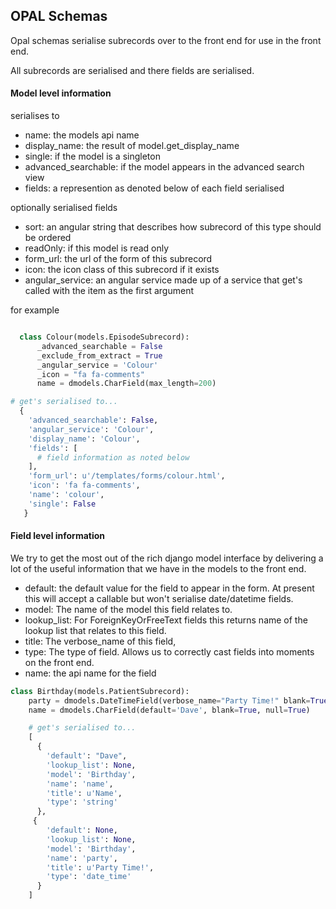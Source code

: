 ## OPAL Schemas

Opal schemas serialise subrecords over to the front end for use in the front end.

All subrecords are serialised and there fields are serialised.

#### Model level information

serialises to

* name: the models api name
* display_name: the result of model.get_display_name
* single: if the model is a singleton
* advanced_searchable: if the model appears in the advanced search view
* fields: a represention as denoted below of each field serialised

optionally serialised fields
* sort: an angular string that describes how subrecord of this type should be ordered
* readOnly: if this model is read only
* form_url: the url of the form of this subrecord
* icon: the icon class of this subrecord if it exists
* angular_service: an angular service made up of a service that get's called with the item as the first argument

for example
``` python

  class Colour(models.EpisodeSubrecord):
      _advanced_searchable = False
      _exclude_from_extract = True
      _angular_service = 'Colour'
      _icon = "fa fa-comments"
      name = dmodels.CharField(max_length=200)

# get's serialised to...
  {
    'advanced_searchable': False,
    'angular_service': 'Colour',
    'display_name': 'Colour',
    'fields': [
      # field information as noted below
    ],
    'form_url': u'/templates/forms/colour.html',
    'icon': 'fa fa-comments',
    'name': 'colour',
    'single': False
   }

```

#### Field level information
We try to get the most out of the rich django model interface by delivering a lot of the useful information that we have in the models to the front end.

* default: the default value for the field to appear in the form. At present this will accept a callable but won't serialise date/datetime fields.
* model: The name of the model this field relates to.
* lookup_list: For ForeignKeyOrFreeText fields this returns name of the lookup list that relates to this field.
* title: The verbose_name of this field,
* type: The type of field. Allows us to correctly cast fields into moments on the front end.
* name: the api name for the field

``` python
class Birthday(models.PatientSubrecord):
    party = dmodels.DateTimeField(verbose_name="Party Time!" blank=True)
    name = dmodels.CharField(default='Dave', blank=True, null=True)

    # get's serialised to...
    [
      {
        'default': "Dave",
        'lookup_list': None,
        'model': 'Birthday',
        'name': 'name',
        'title': u'Name',
        'type': 'string'
      },
     {
        'default': None,
        'lookup_list': None,
        'model': 'Birthday',
        'name': 'party',
        'title': u'Party Time!',
        'type': 'date_time'
      }
    ]

```
